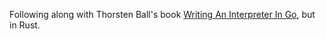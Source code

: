 Following along with Thorsten Ball's book [Writing An Interpreter In Go](https://interpreterbook.com/), but in Rust.
